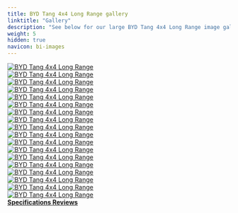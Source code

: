 ```yaml
---
title: BYD Tang 4x4 Long Range gallery
linktitle: "Gallery"
description: "See below for our large BYD Tang 4x4 Long Range image gallery. Click pictures for high-resolution versions."
weight: 5
hidden: true
navicon: bi-images
---
```

<!-- markdownlint-disable MD033 -->
<div class="row" id ="my-gallery">
	<div class="pswp-grid-item col-6 col-md-4">
		<a href="https://media.evkx.net/multimedia/models/byd/tang/tang_4x4_long_range/details_1.jpg"
data-pswp-src="https://media.evkx.net/multimedia/models/byd/tang/tang_4x4_long_range/details_1.jpg"
data-pswp-width="3000"
data-pswp-height="2000" 
target="_blank">
			<img src="https://media.evkx.net/multimedia/models/byd/tang/tang_4x4_long_range/details_1_xst.jpg" alt="BYD Tang 4x4 Long Range" class="img-fluid " />
		</a>
	</div>
	<div class="pswp-grid-item col-6 col-md-4">
		<a href="https://media.evkx.net/multimedia/models/byd/tang/tang_4x4_long_range/exterior_1.jpg"
data-pswp-src="https://media.evkx.net/multimedia/models/byd/tang/tang_4x4_long_range/exterior_1.jpg"
data-pswp-width="1920"
data-pswp-height="1080" 
target="_blank">
			<img src="https://media.evkx.net/multimedia/models/byd/tang/tang_4x4_long_range/exterior_1_xst.jpg" alt="BYD Tang 4x4 Long Range" class="img-fluid " />
		</a>
	</div>
	<div class="pswp-grid-item col-6 col-md-4">
		<a href="https://media.evkx.net/multimedia/models/byd/tang/tang_4x4_long_range/exterior_2.jpg"
data-pswp-src="https://media.evkx.net/multimedia/models/byd/tang/tang_4x4_long_range/exterior_2.jpg"
data-pswp-width="3000"
data-pswp-height="1646" 
target="_blank">
			<img src="https://media.evkx.net/multimedia/models/byd/tang/tang_4x4_long_range/exterior_2_xst.jpg" alt="BYD Tang 4x4 Long Range" class="img-fluid " />
		</a>
	</div>
	<div class="pswp-grid-item col-6 col-md-4">
		<a href="https://media.evkx.net/multimedia/models/byd/tang/tang_4x4_long_range/exterior_3.jpg"
data-pswp-src="https://media.evkx.net/multimedia/models/byd/tang/tang_4x4_long_range/exterior_3.jpg"
data-pswp-width="2500"
data-pswp-height="1406" 
target="_blank">
			<img src="https://media.evkx.net/multimedia/models/byd/tang/tang_4x4_long_range/exterior_3_xst.jpg" alt="BYD Tang 4x4 Long Range" class="img-fluid " />
		</a>
	</div>
	<div class="pswp-grid-item col-6 col-md-4">
		<a href="https://media.evkx.net/multimedia/models/byd/tang/tang_4x4_long_range/exterior_4.jpg"
data-pswp-src="https://media.evkx.net/multimedia/models/byd/tang/tang_4x4_long_range/exterior_4.jpg"
data-pswp-width="3000"
data-pswp-height="1771" 
target="_blank">
			<img src="https://media.evkx.net/multimedia/models/byd/tang/tang_4x4_long_range/exterior_4_xst.jpg" alt="BYD Tang 4x4 Long Range" class="img-fluid " />
		</a>
	</div>
	<div class="pswp-grid-item col-6 col-md-4">
		<a href="https://media.evkx.net/multimedia/models/byd/tang/tang_4x4_long_range/exterior_5.jpg"
data-pswp-src="https://media.evkx.net/multimedia/models/byd/tang/tang_4x4_long_range/exterior_5.jpg"
data-pswp-width="3000"
data-pswp-height="1687" 
target="_blank">
			<img src="https://media.evkx.net/multimedia/models/byd/tang/tang_4x4_long_range/exterior_5_xst.jpg" alt="BYD Tang 4x4 Long Range" class="img-fluid " />
		</a>
	</div>
	<div class="pswp-grid-item col-6 col-md-4">
		<a href="https://media.evkx.net/multimedia/models/byd/tang/tang_4x4_long_range/exterior_6.jpg"
data-pswp-src="https://media.evkx.net/multimedia/models/byd/tang/tang_4x4_long_range/exterior_6.jpg"
data-pswp-width="3000"
data-pswp-height="1653" 
target="_blank">
			<img src="https://media.evkx.net/multimedia/models/byd/tang/tang_4x4_long_range/exterior_6_xst.jpg" alt="BYD Tang 4x4 Long Range" class="img-fluid " />
		</a>
	</div>
	<div class="pswp-grid-item col-6 col-md-4">
		<a href="https://media.evkx.net/multimedia/models/byd/tang/tang_4x4_long_range/frontseats_1.jpg"
data-pswp-src="https://media.evkx.net/multimedia/models/byd/tang/tang_4x4_long_range/frontseats_1.jpg"
data-pswp-width="3000"
data-pswp-height="2276" 
target="_blank">
			<img src="https://media.evkx.net/multimedia/models/byd/tang/tang_4x4_long_range/frontseats_1_xst.jpg" alt="BYD Tang 4x4 Long Range" class="img-fluid " />
		</a>
	</div>
	<div class="pswp-grid-item col-6 col-md-4">
		<a href="https://media.evkx.net/multimedia/models/byd/tang/tang_4x4_long_range/frontseats_2.jpg"
data-pswp-src="https://media.evkx.net/multimedia/models/byd/tang/tang_4x4_long_range/frontseats_2.jpg"
data-pswp-width="3000"
data-pswp-height="1999" 
target="_blank">
			<img src="https://media.evkx.net/multimedia/models/byd/tang/tang_4x4_long_range/frontseats_2_xst.jpg" alt="BYD Tang 4x4 Long Range" class="img-fluid " />
		</a>
	</div>
	<div class="pswp-grid-item col-6 col-md-4">
		<a href="https://media.evkx.net/multimedia/models/byd/tang/tang_4x4_long_range/headlights_1.jpg"
data-pswp-src="https://media.evkx.net/multimedia/models/byd/tang/tang_4x4_long_range/headlights_1.jpg"
data-pswp-width="3000"
data-pswp-height="1636" 
target="_blank">
			<img src="https://media.evkx.net/multimedia/models/byd/tang/tang_4x4_long_range/headlights_1_xst.jpg" alt="BYD Tang 4x4 Long Range" class="img-fluid " />
		</a>
	</div>
	<div class="pswp-grid-item col-6 col-md-4">
		<a href="https://media.evkx.net/multimedia/models/byd/tang/tang_4x4_long_range/interior_1.jpg"
data-pswp-src="https://media.evkx.net/multimedia/models/byd/tang/tang_4x4_long_range/interior_1.jpg"
data-pswp-width="3000"
data-pswp-height="1999" 
target="_blank">
			<img src="https://media.evkx.net/multimedia/models/byd/tang/tang_4x4_long_range/interior_1_xst.jpg" alt="BYD Tang 4x4 Long Range" class="img-fluid " />
		</a>
	</div>
	<div class="pswp-grid-item col-6 col-md-4">
		<a href="https://media.evkx.net/multimedia/models/byd/tang/tang_4x4_long_range/main_1.jpg"
data-pswp-src="https://media.evkx.net/multimedia/models/byd/tang/tang_4x4_long_range/main_1.jpg"
data-pswp-width="1920"
data-pswp-height="1080" 
target="_blank">
			<img src="https://media.evkx.net/multimedia/models/byd/tang/tang_4x4_long_range/main_1_xst.jpg" alt="BYD Tang 4x4 Long Range" class="img-fluid " />
		</a>
	</div>
	<div class="pswp-grid-item col-6 col-md-4">
		<a href="https://media.evkx.net/multimedia/models/byd/tang/tang_4x4_long_range/screens_1.jpg"
data-pswp-src="https://media.evkx.net/multimedia/models/byd/tang/tang_4x4_long_range/screens_1.jpg"
data-pswp-width="3000"
data-pswp-height="1999" 
target="_blank">
			<img src="https://media.evkx.net/multimedia/models/byd/tang/tang_4x4_long_range/screens_1_xst.jpg" alt="BYD Tang 4x4 Long Range" class="img-fluid " />
		</a>
	</div>
	<div class="pswp-grid-item col-6 col-md-4">
		<a href="https://media.evkx.net/multimedia/models/byd/tang/tang_4x4_long_range/screens_2.jpg"
data-pswp-src="https://media.evkx.net/multimedia/models/byd/tang/tang_4x4_long_range/screens_2.jpg"
data-pswp-width="3000"
data-pswp-height="1504" 
target="_blank">
			<img src="https://media.evkx.net/multimedia/models/byd/tang/tang_4x4_long_range/screens_2_xst.jpg" alt="BYD Tang 4x4 Long Range" class="img-fluid " />
		</a>
	</div>
	<div class="pswp-grid-item col-6 col-md-4">
		<a href="https://media.evkx.net/multimedia/models/byd/tang/tang_4x4_long_range/secondrowseats_1.jpg"
data-pswp-src="https://media.evkx.net/multimedia/models/byd/tang/tang_4x4_long_range/secondrowseats_1.jpg"
data-pswp-width="3000"
data-pswp-height="2000" 
target="_blank">
			<img src="https://media.evkx.net/multimedia/models/byd/tang/tang_4x4_long_range/secondrowseats_1_xst.jpg" alt="BYD Tang 4x4 Long Range" class="img-fluid " />
		</a>
	</div>
	<div class="pswp-grid-item col-6 col-md-4">
		<a href="https://media.evkx.net/multimedia/models/byd/tang/tang_4x4_long_range/secondrowseats_2.jpg"
data-pswp-src="https://media.evkx.net/multimedia/models/byd/tang/tang_4x4_long_range/secondrowseats_2.jpg"
data-pswp-width="3000"
data-pswp-height="2000" 
target="_blank">
			<img src="https://media.evkx.net/multimedia/models/byd/tang/tang_4x4_long_range/secondrowseats_2_xst.jpg" alt="BYD Tang 4x4 Long Range" class="img-fluid " />
		</a>
	</div>
	<div class="pswp-grid-item col-6 col-md-4">
		<a href="https://media.evkx.net/multimedia/models/byd/tang/tang_4x4_long_range/speakers_1.jpg"
data-pswp-src="https://media.evkx.net/multimedia/models/byd/tang/tang_4x4_long_range/speakers_1.jpg"
data-pswp-width="3000"
data-pswp-height="2000" 
target="_blank">
			<img src="https://media.evkx.net/multimedia/models/byd/tang/tang_4x4_long_range/speakers_1_xst.jpg" alt="BYD Tang 4x4 Long Range" class="img-fluid " />
		</a>
	</div>
	<div class="pswp-grid-item col-6 col-md-4">
		<a href="https://media.evkx.net/multimedia/models/byd/tang/tang_4x4_long_range/trunk_1.jpg"
data-pswp-src="https://media.evkx.net/multimedia/models/byd/tang/tang_4x4_long_range/trunk_1.jpg"
data-pswp-width="3000"
data-pswp-height="2000" 
target="_blank">
			<img src="https://media.evkx.net/multimedia/models/byd/tang/tang_4x4_long_range/trunk_1_xst.jpg" alt="BYD Tang 4x4 Long Range" class="img-fluid " />
		</a>
	</div>
</div>
<script type="module">
  import PhotoSwipeLightbox from '/js/photoswipe-lightbox.esm.js';
    const lightbox = new PhotoSwipeLightbox({
       gallery: '#my-gallery',
        children: 'a',
        pswpModule: () => import('/js/photoswipe.esm.js')
    });
lightbox.init();
</script>
<div class="mt-3 mb-3">
<a href="../specifications/" class="text-decoration-none text-black">
<strong><i class="bi-arrow-left"></i> Specifications </strong>
</a>
<a href="../reviews/" class="text-decoration-none text-black float-end">
<strong>Reviews <i class="bi-arrow-right"></i></strong>
</a>
</div>

